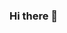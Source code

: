 ### Hi there 👋

<!--
**Ayush-1201/Ayush-1201** is a ✨ _special_ ✨ repository because its `README.md` (this file) appears on your GitHub profile.

Here are some ideas to get you started:

- 🔭 I’m currently having fun coding :)
- 🌱 I’m currently learning as much as I can!
- 👯 I’m looking to collaborate on ...
- 🤔 I’m looking for help with web development :(
- 💬 Ask me about nothing, please^.^
- 📫 I'm interested in anime, coding and guitar.
- 😄 Pronouns: ...
- ⚡ Fun fact: I have friends!!!
-->
